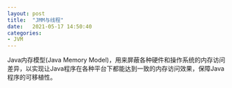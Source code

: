 ```yaml
---
layout: post
title:  "JMM与线程"
date:   2021-05-17 14:50:40
categories: 
- JVM
---
```

Java内存模型(Java Memory Model)，用来屏蔽各种硬件和操作系统的内存访问差异，以实现让Java程序在各种平台下都能达到一致的内存访问效果，保障Java
程序的可移植性。


